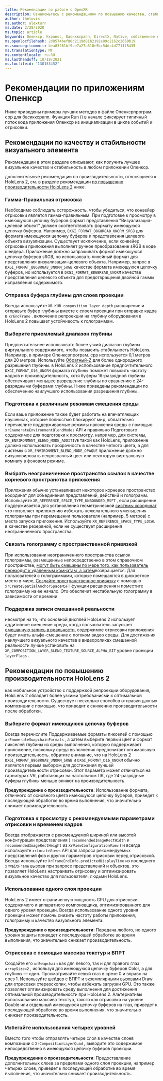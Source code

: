 ```yaml
---
title: Рекомендации по работе с OpenXR
description: Ознакомьтесь с рекомендациями по повышению качества, стабильности и производительности приложений Опенкср.
author: thetuvix
ms.author: alexturn
ms.date: 2/28/2020
ms.topic: article
keywords: Опенкср, Кхронос, Басикксрапп, DirectX, Native, собственное приложение, настраиваемое ядро, по промежуточного слоя, рекомендации, производительность, качество, стабильность
ms.openlocfilehash: 2d8574bef88c2119d81b2192e89c2162c2659b19
ms.sourcegitcommit: bea83261bf9ce7a27a618e5bc54dc4d7711f5435
ms.translationtype: MT
ms.contentlocale: ru-RU
ms.lasthandoff: 10/19/2021
ms.locfileid: "130153452"
---
```

# <a name="openxr-app-best-practices"></a>Рекомендации по приложениям Опенкср

Ниже приведены примеры лучших методов в файле Опенксрпрограм. cpp для <a href="https://github.com/microsoft/OpenXR-MixedReality/tree/master/samples/BasicXrApp" target="_blank">басикксрапп</a>. Функция Run () в начале фиксирует типичный поток кода приложения Опенкср из инициализации в цикле событий и отрисовки.

## <a name="best-practices-for-visual-quality-and-stability"></a>Рекомендации по качеству и стабильности визуального элемента

Рекомендации в этом разделе описывают, как получить лучшее визуальное качество и стабильность в любом приложении Опенкср.

дополнительные рекомендации по производительности, относящиеся к HoloLens 2, см. в разделе рекомендации [по повышению производительности HoloLens 2](#best-practices-for-performance-on-hololens-2) ниже.

### <a name="gamma-correct-rendering"></a>Гамма-Правильная отрисовка

Необходимо соблюдать осторожность, чтобы убедиться, что конвейер отрисовки является гамма-правильным. При подготовке к просмотру в имеющуюся цепочку буферов формат представления "Визуализация-целевой объект" должен соответствовать формату имеющуюся цепочку буферов. Например, `DXGI_FORMAT_B8G8R8A8_UNORM_SRGB` для формата имеющуюся цепочку буферов и представления целевого объекта визуализации.
Существует исключение, если конвейер отрисовки приложения выполняет ручное преобразование sRGB в коде шейдера. Приложение должно запрашивать формат имеющуюся цепочку буферов sRGB, но использовать линейный формат для представления визуализации-целевого объекта. Например, запрос в `DXGI_FORMAT_B8G8R8A8_UNORM_SRGB` качестве формата имеющуюся цепочку буферов, но используется в `DXGI_FORMAT_B8G8R8A8_UNORM` качестве представления целевого объекта для предотвращения двойной гаммы исправления содержимого.

### <a name="submit-depth-buffer-for-projection-layers"></a>Отправка буфера глубины для слоев проекции

Всегда используйте `XR_KHR_composition_layer_depth` расширение и отправьте буфер глубины вместе с слоем проекции при отправке кадра в `xrEndFrame` .
включение репроекции на глубину оборудования в HoloLens 2 повышает устойчивость к голограммам.

### <a name="choose-a-reasonable-depth-range"></a>Выберите приемлемый диапазон глубины

Предпочтительнее использовать более узкий диапазон глубины виртуального содержимого, чтобы повысить стабильность HoloLens.
Например, в примере Опенксрпрограм. cpp используется 0,1 метров для 20 метров.
Используйте [Обратный-Z](https://developer.nvidia.com/content/depth-precision-visualized) для более однородного разрешения глубины.
в HoloLens 2 использование предпочтительного `DXGI_FORMAT_D16_UNORM` формата глубины поможет повысить частоту кадров и производительность, хотя буферы 16-разрядной глубины обеспечивают меньшее разрешение глубины по сравнению с 24-разрядными буферами глубины.
Ниже приведены рекомендации по обеспечению наилучшего использования разрешения глубины.

### <a name="prepare-for-different-environment-blend-modes"></a>Подготовка к различным режимам смешения среды

Если ваше приложение также будет работать на впечатляющих наушниках, которые полностью блокируют мир, обязательно перечислите поддерживаемые режимы наложения среды с помощью `xrEnumerateEnvironmentBlendModes` API и правильно Подготовьте содержимое для подготовки к просмотру.
например, для системы, `XR_ENVIRONMENT_BLEND_MODE_ADDITIVE` такой как HoloLens, приложение должно использовать прозрачность в качестве четкого цвета, а для системы с `XR_ENVIRONMENT_BLEND_MODE_OPAQUE` приложение должно визуализировать непрозрачный цвет или некоторую виртуальную комнату в фоновом режиме.

### <a name="choose-unbounded-reference-space-as-applications-root-space"></a>Выбрать неограниченное пространство ссылок в качестве корневого пространства приложения

Приложения обычно устанавливают некоторое корневое пространство координат для объединения представлений, действий и голограмм.
Используйте `XR_REFERENCE_SPACE_TYPE_UNBOUNDED_MSFT` , если расширение поддерживается для установления геометрической [системы координат](../../design/coordinate-systems.md#building-a-world-scale-experience), что позволяет приложению избежать нежелательного уменьшения голограммы при перемещении пользователя (например, 5 метров) с места запуска приложения.
Используйте `XR_REFERENCE_SPACE_TYPE_LOCAL` в качестве резервной, если не существует расширения неограниченного пространства.

### <a name="associate-hologram-with-spatial-anchor"></a>Связать голограмму с пространственной привязкой

При использовании неограниченного пространства ссылок голограммы, размещенные непосредственно в этом справочном пространстве, [могут быть смещены по мере того, как пользователь переходит к удаленным комнатам, а затем](../../design/coordinate-systems.md#building-a-world-scale-experience)возвращается.
Для пользователей с голограммами, которые помещаются в дискретное место в мире, [Создайте пространственное привязку](../../design/spatial-anchors.md#best-practices) с помощью `xrCreateSpatialAnchorSpaceMSFT` функции расширения и поместите голограмму на ее начало. Это обеспечит нестабильную голограмму в зависимости от времени.

### <a name="support-mixed-reality-capture"></a>Поддержка записи смешанной реальности

несмотря на то, что основной дисплей HoloLens 2 использует аддитивное смешение среды, когда пользователь запускает [смешанную запись в реальности](../advanced-concepts/mixed-reality-capture-overview.md), содержимое отрисовки приложения будет иметь альфа-смешение с потоком видео среды.
Для достижения наилучшего визуального качества в видеороликах смешанной реальности лучше установить на `XR_COMPOSITION_LAYER_BLEND_TEXTURE_SOURCE_ALPHA_BIT` уровне проекции `layerFlags` .

## <a name="best-practices-for-performance-on-hololens-2"></a>Рекомендации по повышению производительности HoloLens 2

как мобильное устройство с поддержкой репроекции оборудования, HoloLens 2 обладает более узкими требованиями к оптимальной производительности.  Существует несколько способов отправки данных композиции с помощью, что приводит к снижению производительности после обработки.

### <a name="select-a-swapchain-format"></a>Выберите формат имеющуюся цепочку буферов

Всегда перечислите Поддерживаемые форматы пикселей с помощью `xrEnumerateSwapchainFormats` , а затем выберите первый цвет и формат пикселей глубины из среды выполнения, которую поддерживает приложение, поскольку среда выполнения предпочитает оптимальную производительность. обратите внимание, что на HoloLens 2 `DXGI_FORMAT_B8G8R8A8_UNORM_SRGB` и `DXGI_FORMAT_D16_UNORM` обычно является первым выбором для достижения лучшей производительности отрисовки. Этот параметр может отличаться на гарнитурах VR, работающих на настольном ПК, где 24-разрядные буферы глубины меньше влияют на производительность.
  
**Предупреждение о производительности:** Использование формата, отличного от основного цвета имеющуюся цепочку буферов, приведет к последующей обработке во время выполнения, что значительно снижает производительность.

### <a name="render-with-recommended-rendering-parameters-and-frame-timing"></a>Подготовка к просмотру с рекомендуемыми параметрами отрисовки и временем кадров

Всегда отображается с рекомендуемой шириной или высотой конфигурации представления ( `recommendedImageRectWidth` и `recommendedImageRectHeight` из `XrViewConfigurationView` ) и всегда используйте `xrLocateViews` API для запроса рекомендуемых представлений фов и других параметров отрисовки перед отрисовкой.
Всегда используйте `XrFrameEndInfo.predictedDisplayTime` из последнего `xrWaitFrame` вызова при запросе представлений и объектов.
это позволяет HoloLens настраивать отрисовку и оптимизировать визуальное качество для пользователя, людьми HoloLens.

### <a name="use-a-single-projection-layer"></a>Использование одного слоя проекции

HoloLens 2 имеет ограниченную мощность GPU для отрисовки содержимого и аппаратного компоновщика, оптимизированного для одного уровня проекции.
Всегда использование одного уровня проекции может помочь снизить частоту работы приложения, голограмму и качество визуального элемента.  
  
**Предупреждение о производительности:** Передача любого, но одного уровня защиты приведет к последующей обработке во время выполнения, что значительно снижает производительность.

### <a name="render-with-texture-array-and-vprt"></a>Отрисовка с помощью массива текстур и ВПРТ

Создайте его `xrSwapchain` как для левого, так и для правого глаз `arraySize=2` , используя для имеющуюся цепочку буферов Color, а для глубины — один.
Просматривайте левый глаз в срезе 0 и вправо на срез 1.
Используйте шейдер с ВПРТ и экземплярными вызовами Draw для отрисовки стереоскопик, чтобы избежать загрузки GPU.
Это также позволяет оптимизировать среду выполнения для достижения оптимальной производительности при HoloLens 2.
Альтернативы использованию массива текстур, такого как отрисовка на уровне Double или отдельный имеющуюся цепочку буферов на глаз, приведет к последующей обработке во время выполнения, что значительно снижает производительность.

### <a name="avoid-quad-layers"></a>Избегайте использования четырех уровней

Вместо того чтобы отправлять четыре слоя в качестве слоев композиции с `XrCompositionLayerQuad` , выводите это содержимое непосредственно в имеющуюся цепочку буферов проекции.

**Предупреждение о производительности:** Предоставление дополнительных слоев за пределами одного слоя проекции, например четырех слоев, приведет к последующей обработке во время выполнения, что значительно снижает производительность.